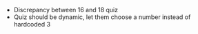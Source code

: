 - Discrepancy between 16 and 18 quiz 
- Quiz should be dynamic, let them choose a number instead of hardcoded 3 